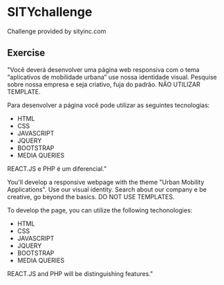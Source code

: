 # SITYchallenge
Challenge provided by sityinc.com

## Exercise

"Você deverá desenvolver uma página web responsiva com o tema “aplicativos de mobilidade urbana” use nossa identidade visual. Pesquise sobre nossa empresa e seja criativo, fuja do padrão. NÃO UTILIZAR TEMPLATE.

Para desenvolver a página você pode utilizar as seguintes tecnologias:

- HTML
- CSS
- JAVASCRIPT
- JQUERY
- BOOTSTRAP
- MEDIA QUERIES

REACT.JS e PHP é um diferencial."

You'll develop a responsive webpage with the theme "Urban Mobility Applications". Use our visual identity. Search about our company e be creative, go beyond the basics. DO NOT USE TEMPLATES.

To develop the page, you can utilize the following techonologies:

- HTML
- CSS
- JAVASCRIPT
- JQUERY
- BOOTSTRAP
- MEDIA QUERIES

REACT.JS and PHP will be distinguishing features."

